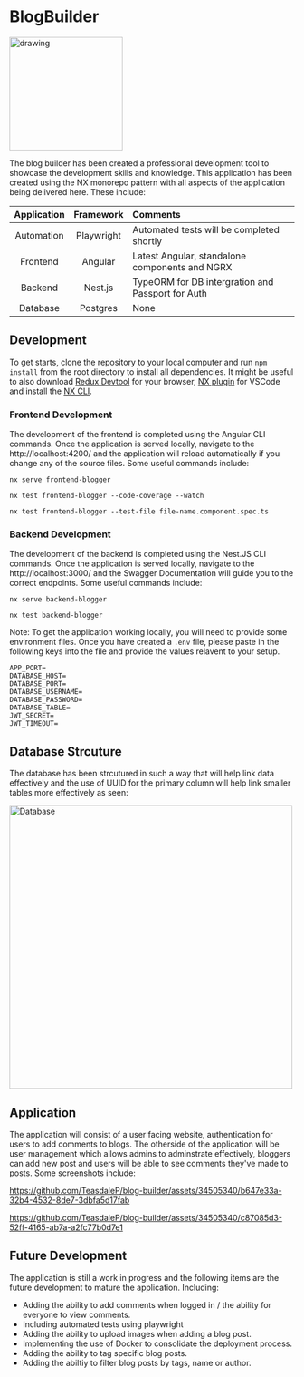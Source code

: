 # BlogBuilder

<img src="https://github.com/TeasdaleP/blog-builder/assets/34505340/ead2ca32-d658-4796-9e85-3f2a3b04e70e" alt="drawing" width="200"/>

The blog builder has been created a professional development tool to showcase the development skills and knowledge. This application has been created using the NX monorepo pattern with all aspects of the application being delivered here. These include: 

| Application      |  Framework  | Comments                                            |
|:----------------:|:-----------:|:----------------------------------------------------|
| Automation       | Playwright  | Automated tests will be completed shortly           |
| Frontend         | Angular     | Latest Angular, standalone components and NGRX      |
| Backend          | Nest.js     | TypeORM for DB intergration and Passport for Auth   |
| Database         | Postgres    | None                                                |

## Development

To get starts, clone the repository to your local computer and run `npm install` from the root directory to install all dependencies. It might be useful to also download [Redux Devtool](https://chromewebstore.google.com/detail/redux-devtools) for your browser, [NX plugin](https://marketplace.visualstudio.com/items?itemName=nrwl.angular-console) for VSCode and install the [NX CLI](https://nx.dev/getting-started/installation). 

### Frontend Development 

The development of the frontend is completed using the Angular CLI commands. Once the application is served locally, navigate to the http://localhost:4200/ and the application will reload automatically if you change any of the source files. Some useful commands include:

```
nx serve frontend-blogger
```

```
nx test frontend-blogger --code-coverage --watch
```

```
nx test frontend-blogger --test-file file-name.component.spec.ts
```


### Backend Development 

The development of the backend is completed using the Nest.JS CLI commands. Once the application is served locally, navigate to the http://localhost:3000/ and the Swagger Documentation will guide you to the correct endpoints. Some useful commands include:

```
nx serve backend-blogger
```

```
nx test backend-blogger 
```

Note: To get the application working locally, you will need to provide some environment files. Once you have created a `.env` file, please paste in the following keys into the file and provide the values relavent to your setup. 

```
APP_PORT=
DATABASE_HOST=
DATABASE_PORT=
DATABASE_USERNAME=
DATABASE_PASSWORD=
DATABASE_TABLE=
JWT_SECRET=
JWT_TIMEOUT=
```
## Database Strcuture

The database has been strcutured in such a way that will help link data effectively and the use of UUID for the primary column will help link smaller tables more effectively as seen: 

<img src="https://github.com/TeasdaleP/blog-builder/assets/34505340/50613697-0bee-4b02-9193-d868d3ee3853" alt="Database" width="500"/>

## Application

The application will consist of a user facing website, authentication for users to add comments to blogs. The otherside of the application will be user management which allows admins to adminstrate effectively, bloggers can add new post and users will be able to see comments they've made to posts. Some screenshots include: 

https://github.com/TeasdaleP/blog-builder/assets/34505340/b647e33a-32b4-4532-8de7-3dbfa5d17fab


https://github.com/TeasdaleP/blog-builder/assets/34505340/c87085d3-52ff-4165-ab7a-a2fc77b0d7e1


## Future Development 

The application is still a work in progress and the following items are the future development to mature the application. Including: 

- Adding the ability to add comments when logged in / the ability for everyone to view comments.
- Including automated tests using playwright
- Adding the ability to upload images when adding a blog post.
- Implementing the use of Docker to consolidate the deployment process.
- Adding the ability to tag specific blog posts.
- Adding the abiltiy to filter blog posts by tags, name or author.

